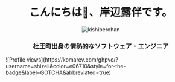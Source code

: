 <!--
**shizeli/shizeli** is a ✨ _special_ ✨ repository because its `README.md` (this file) appears on your GitHub profile.

Here are some ideas to get you started:

- 🔭 I’m currently working on ...
- 🌱 I’m currently learning ...
- 👯 I’m looking to collaborate on ...
- 🤔 I’m looking for help with ...
- 💬 Ask me about ...
- 📫 How to reach me: ...
- 😄 Pronouns: ...
- ⚡ Fun fact: ...
-->
<h1 align="center">こんにちは👋、岸辺露伴です。</h1>
<p align="center">
  <img src="https://static.jojowiki.com/images/2/2e/latest/20210220203731/Rohan_Kishibe_Infobox_Manga.png" alt="kishiberohan">
</p>
<h3 align="center">杜王町出身の情熱的なソフトウェア・エンジニア</h3>
![Profile views](https://komarev.com/ghpvc/?username=shizeli&color=e06710&style=for-the-badge&label=GOTCHA&abbreviated=true)
